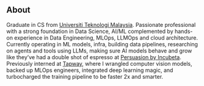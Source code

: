 ## About
Graduate in CS from [Universiti Teknologi Malaysia](https://www.utm.my/). Passionate professional with a strong foundation in Data Science, AI/ML complemented by hands-on experience in Data Engineering, MLOps, LLMOps and cloud architecture. Currently operating in ML models, infra, building data pipelines, researching on agents and tools using LLMs, making sure AI models behave and grow like they’ve had a double shot of espresso at [Persuasion by Incubeta](https://www.impersuasion.com/). Previously interned at [Tapway](https://gotapway.com/), where I wrangled computer vision models, backed up MLOps engineers, integrated deep learning magic, and turbocharged the training pipeline to be faster 2x and smarter.
